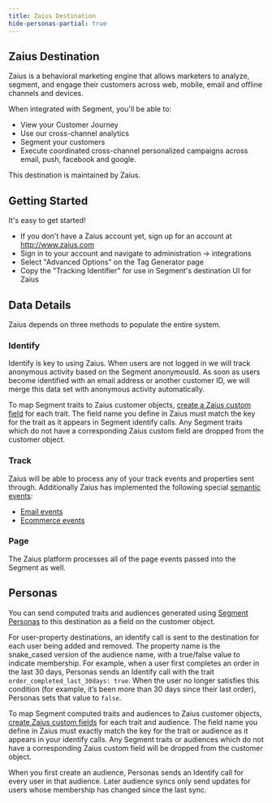 ```yaml
---
title: Zaius Destination
hide-personas-partial: true
---
```


## Zaius Destination
Zaius is a behavioral marketing engine that allows marketers to analyze, segment, and engage their customers across web, mobile, email and offline channels and devices.

When integrated with Segment, you'll be able to:
  - View your Customer Journey
  - Use our cross-channel analytics
  - Segment your customers
  - Execute coordinated cross-channel personalized campaigns across email, push, facebook and google.

This destination is maintained by Zaius.

## Getting Started

It's easy to get started!
  - If you don't have a Zaius account yet, sign up for an account at http://www.zaius.com
  - Sign in to your account and navigate to administration -> integrations
  - Select "Advanced Options" on the Tag Generator page
  - Copy the "Tracking Identifier" for use in Segment's destination UI for Zaius

## Data Details
Zaius depends on three methods to populate the entire system.

### Identify
Identify is key to using Zaius. When users are not logged in we will track anonymous activity based on the Segment anonymousId. As soon as users become identified with an email address or another customer ID, we will merge this data set with anonymous activity automatically.

To map Segment traits to Zaius customer objects, [create a Zaius custom field](https://docs.zaius.com/hc/en-us/articles/360015617313#CreateCustomFields) for each trait. The field name you define in Zaius must match the key for the trait as it appears in Segment identify calls. Any Segment traits which do not have a corresponding Zaius custom field are dropped from the customer object.

### Track
Zaius will be able to process any of your track events and properties sent through. Additionally Zaius has implemented the following special [semantic events](/docs/connections/spec/semantic/):
 - [Email events](/docs/connections/spec/email/)
 - [Ecommerce events](/docs/connections/spec/ecommerce/v2/)

### Page
The Zaius platform processes all of the page events passed into the Segment as well.

## Personas
You can send computed traits and audiences generated using [Segment Personas](/docs/personas/) to this destination as a field on the customer object.

For user-property destinations, an identify call is sent to the destination for each user being added and removed. The property name is the snake_cased version of the audience name, with a true/false value to indicate membership. For example, when a user first completes an order in the last 30 days, Personas sends an Identify call with the trait `order_completed_last_30days: true`. When the user no longer satisfies this condition (for example, it’s been more than 30 days since their last order), Personas sets that value to `false`.

To map Segment computed traits and audiences to Zaius customer objects, [create Zaius custom fields](https://docs.zaius.com/hc/en-us/articles/360015617313#CreateCustomFields) for each trait and audience. The field name you define in Zaius must exactly match the key for the trait or audience as it appears in your identify calls. Any Segment traits or audiences which do not have a corresponding Zaius custom field will be dropped from the customer object.

When you first create an audience, Personas sends an Identify call for every user in that audience. Later audience syncs only send updates for users whose membership has changed since the last sync.
